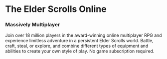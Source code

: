 # The Elder Scrolls Online

### Massively Multiplayer

Join over 18 million players in the award-winning online multiplayer RPG and experience limitless adventure in a persistent Elder Scrolls world. Battle, craft, steal, or explore, and combine different types of equipment and abilities to create your own style of play. No game subscription required.